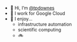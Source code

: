 - 👋 Hi, I’m [@tpdownes](https://tpdownes.github.io/)
- 👀 I work for Google Cloud
- 🌱 I enjoy...
    - infrastructure automation
    - scientific computing
    - :bike:
<!---
tpdownes/tpdownes is a ✨ special ✨ repository because its `README.md` (this file) appears on your GitHub profile.
You can click the Preview link to take a look at your changes.
--->
